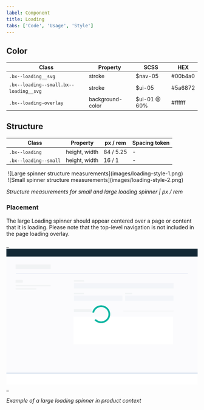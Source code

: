 ```yaml
---
label: Component
title: Loading
tabs: ['Code', 'Usage', 'Style']
---
```


## Color

| Class                                  | Property         | SCSS         | HEX     |
| -------------------------------------- | ---------------- | ------------ | ------- |
| `.bx--loading__svg`                    | stroke           | $nav-05      | #00b4a0 |
| `.bx--loading--small.bx--loading__svg` | stroke           | $ui-05       | #5a6872 |
| `.bx--loading-overlay`                 | background-color | $ui-01 @ 60% | #ffffff |

## Structure

| Class                 | Property      | px / rem  | Spacing token |
| --------------------- | ------------- | --------- | ------------- |
| `.bx--loading`        | height, width | 84 / 5.25 | -             |
| `.bx--loading--small` | height, width | 16 / 1    | -             |

<div class="image-grid">
  <div>
    <img src="images/.png" alt=""/>
    ![Large spinner structure measurements](images/loading-style-1.png)
  </div>
  <div>
    <img src="images/.png" alt=""/>
    ![Small spinner structure measurements](images/loading-style-2.png)
  </div>
</div>

_Structure measurements for small and large loading spinner | px / rem_

### Placement

The large Loading spinner should appear centered over a page or content that it is loading. Please note that the top-level navigation is not included in the page loading overlay.

_
![Large spinner in context example](images/loading-style-4.png)
_

_Example of a large loading spinner in product context_
